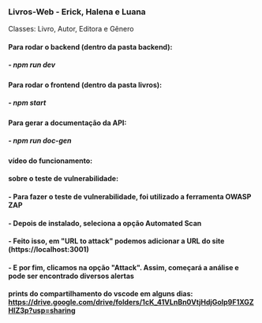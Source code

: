 ### Livros-Web - Erick, Halena e Luana

Classes: Livro, Autor, Editora e Gênero

#### Para rodar o backend (dentro da pasta backend): 
##### - npm run dev
#### Para rodar o frontend (dentro da pasta livros): 
##### - npm start

#### Para gerar a documentação da API:
##### - npm run doc-gen

#### vídeo do funcionamento:
#### sobre o teste de vulnerabilidade:
####  - Para fazer o teste de vulnerabilidade, foi utilizado a ferramenta OWASP ZAP
####  - Depois de instalado, seleciona a opção Automated Scan
####  - Feito isso, em "URL to attack" podemos adicionar a URL do site (https://localhost:3001)
####  - E por fim, clicamos na opção "Attack". Assim, começará a análise e pode ser encontrado diversos alertas
#### prints do compartilhamento do vscode em alguns dias: https://drive.google.com/drive/folders/1cK_41VLnBn0VtjHdjGoIp9F1XGZHIZ3p?usp=sharing
